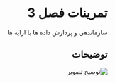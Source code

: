 <div dir="rtl">

# تمرینات فصل 3

سازماندهی و پردازش داده ها با ارایه ها
## توضیحات


![توضیح تصویر](index-4.jpg)

</div>
